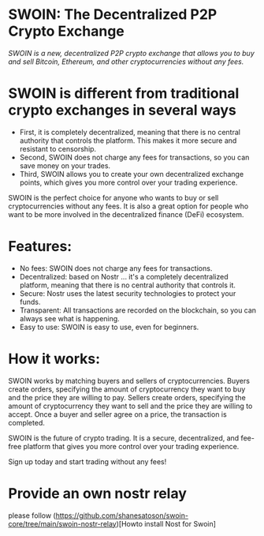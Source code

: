 # SWOIN: The Decentralized P2P Crypto Exchange

_SWOIN is a new, decentralized P2P crypto exchange that allows you to buy and sell Bitcoin, Ethereum, and other cryptocurrencies without any fees._

# SWOIN is different from traditional crypto exchanges in several ways

- First, it is completely decentralized, meaning that there is no central authority that controls the platform. This makes it more secure and resistant to censorship.
- Second, SWOIN does not charge any fees for transactions, so you can save money on your trades. 
- Third, SWOIN allows you to create your own decentralized exchange points, which gives you more control over your trading experience.

SWOIN is the perfect choice for anyone who wants to buy or sell cryptocurrencies without any fees. It is also a great option for people who want to be more involved in the decentralized finance (DeFi) ecosystem.

# Features:

- No fees: SWOIN does not charge any fees for transactions.
- Decentralized: based on Nostr ...  it's a completely decentralized platform, meaning that there is no central authority that controls it.
- Secure: Nostr uses the latest security technologies to protect your funds.
- Transparent: All transactions are recorded on the blockchain, so you can always see what is happening.
- Easy to use: SWOIN is easy to use, even for beginners.

# How it works:

SWOIN works by matching buyers and sellers of cryptocurrencies. Buyers create orders, specifying the amount of cryptocurrency they want to buy and the price they are willing to pay. Sellers create orders, specifying the amount of cryptocurrency they want to sell and the price they are willing to accept. Once a buyer and seller agree on a price, the transaction is completed.

SWOIN is the future of crypto trading. It is a secure, decentralized, and fee-free platform that gives you more control over your trading experience.

Sign up today and start trading without any fees!

# Provide an own nostr relay

please follow (https://github.com/shanesatoson/swoin-core/tree/main/swoin-nostr-relay)[Howto install Nost for Swoin]